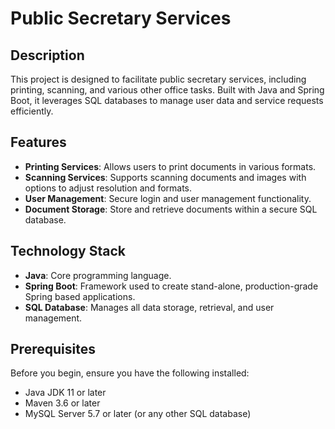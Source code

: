 # Public Secretary Services

## Description
This project is designed to facilitate public secretary services, including printing, scanning, and various other office tasks. Built with Java and Spring Boot, it leverages SQL databases to manage user data and service requests efficiently.

## Features
- **Printing Services**: Allows users to print documents in various formats.
- **Scanning Services**: Supports scanning documents and images with options to adjust resolution and formats.
- **User Management**: Secure login and user management functionality.
- **Document Storage**: Store and retrieve documents within a secure SQL database.

## Technology Stack
- **Java**: Core programming language.
- **Spring Boot**: Framework used to create stand-alone, production-grade Spring based applications.
- **SQL Database**: Manages all data storage, retrieval, and user management.

## Prerequisites
Before you begin, ensure you have the following installed:
- Java JDK 11 or later
- Maven 3.6 or later
- MySQL Server 5.7 or later (or any other SQL database)

